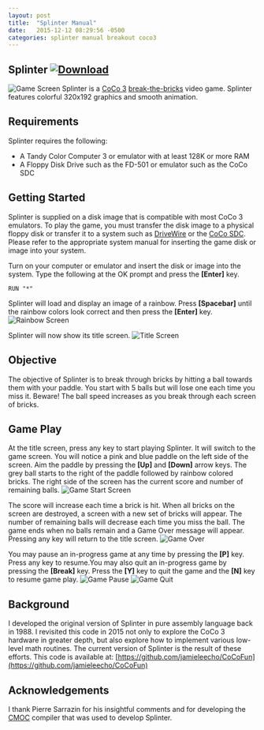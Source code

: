 ```yaml
---
layout: post
title:  "Splinter Manual"
date:   2015-12-12 08:29:56 -0500
categories: splinter manual breakout coco3
---
```

## Splinter   [![Download]({{baseurl}}/assets/Images/Download.png)]({{baseurl}}/assets/2015-12-12/Splinter1.dsk)
![Game Screen]({{baseurl}}/assets/2015-12-12/Images/GameAction.png)
Splinter is a [CoCo 3](http://tandycoco.com/coco3.shtml) [break-the-bricks](https://en.wikipedia.org/wiki/Breakout_(video_game)) video game. Splinter features colorful 320x192 graphics and smooth animation.


## Requirements
Splinter requires the following:


* A Tandy Color Computer 3 or emulator with at least 128K or more RAM
* A Floppy Disk Drive such as the FD-501 or emulator such as the CoCo SDC


## Getting Started
Splinter is supplied on a disk image that is compatible with most CoCo 3 emulators. To play the game, you must transfer the disk image to a physical floppy disk or transfer it to a system such as [DriveWire](https://sites.google.com/site/drivewire4/) or the [CoCo SDC](http://cocosdc.blogspot.com). Please refer to the appropriate system manual for inserting the game disk or image into your system.

Turn on your computer or emulator and insert the disk or image into the system. Type the following at the OK prompt and press the **\[Enter\]** key.

~~~~~~
RUN "*"
~~~~~~

Splinter will load and display an image of a rainbow. Press **\[Spacebar\]** until the rainbow colors look correct and then press the **\[Enter\]** key.
![Rainbow Screen]({{baseurl}}/assets/2015-12-12/Images/GameRainbow.png)

Splinter will now show its title screen.
![Title Screen]({{baseurl}}/assets/2015-12-12/Images/GameTitle.png)


## Objective
The objective of Splinter is to break through bricks by hitting a ball towards them with your paddle. You start with 5 balls but will lose one each time you miss it. Beware! The ball speed increases as you break through each screen of bricks.

## Game Play
At the title screen, press any key to start playing Splinter. It will switch to the game screen. You will notice a pink and blue paddle on the left side of the screen. Aim the paddle by pressing the **\[Up\]** and **\[Down\]** arrow keys. The grey ball starts to the right of the paddle followed by rainbow colored bricks. The right side of the screen has the current score and number of remaining balls.
![Game Start Screen]({{baseurl}}/assets/2015-12-12/Images/GameStart.png)

The score will increase each time a brick is hit. When all bricks on the screen are destroyed, a screen with a new set of bricks will appear. The number of remaining balls will decrease each time you miss the ball. The game ends when no balls remain and a Game Over message will appear. Pressing any key will return to the title screen.
![Game Over]({{baseurl}}/assets/2015-12-12/Images/GameOver.png)

You may pause an in-progress game at any time by pressing the **\[P\]** key. Press any key to resume.You may also quit an in-progress game by pressing the **\[Break\]** key. Press the **\[Y\]** key to quit the game and the **\[N\]** key to resume game play.
![Game Pause]({{baseurl}}/assets/2015-12-12/Images/GamePaused.png)
![Game Quit]({{baseurl}}/assets/2015-12-12/Images/GameQuit.png)


## Background
I developed the original version of Splinter in pure assembly language back in 1988. I revisited this code in 2015 not only to explore the CoCo 3 hardware in greater depth, but also explore how to implement various low-level math routines. The current version of Splinter is the result of these efforts. This code is available at:
[https://github.com/jamieleecho/CoCoFun](https://github.com/jamieleecho/CoCoFun)


## Acknowledgements
I thank Pierre Sarrazin for his insightful comments and for developing the [CMOC](http://perso.b2b2c.ca/sarrazip/dev/cmoc.html) compiler that was used to develop Splinter.

